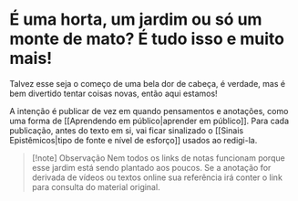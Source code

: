 # É uma horta, um jardim ou só um monte de mato? É tudo isso e muito mais!

Talvez esse seja o começo de uma bela dor de cabeça, é verdade, mas é bem divertido tentar coisas novas, então aqui estamos!

A intenção é publicar de vez em quando pensamentos e anotações, como uma forma de [[Aprendendo em público|aprender em público]]. Para cada publicação, antes do texto em si, vai ficar sinalizado o [[Sinais Epistêmicos|tipo de fonte e nível de esforço]] usados ao redigi-la.

>[!note] Observação
>Nem todos os links de notas funcionam porque esse jardim está sendo plantado aos poucos.
>Se a anotação for derivada de vídeos ou textos online sua referência irá conter o link para consulta do material original.
